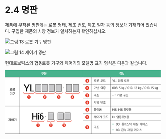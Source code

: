 # 2.4 명판

제품에 부착된 명판에는 로봇 형태, 제조 번호, 제조 일자 등의 정보가 기재되어 있습니다. 구입한 제품의 사양 정보가 일치하는지 확인하십시오.

![그림 13 로봇 기구 명판](../.gitbook/assets/robot\_nameplate.png)

![그림 14 제어기 명판](../.gitbook/assets/controller\_nameplate.png)

현대로보틱스의 협동로봇 기구와 제어기의 모델명 표기 형식은 다음과 같습니다.

![](../.gitbook/assets/nameplate.png)
